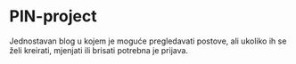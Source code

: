 # PIN-project
Jednostavan blog u kojem je moguće pregledavati postove, ali ukoliko ih se želi kreirati, mjenjati ili brisati potrebna je prijava.
